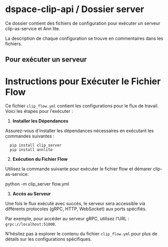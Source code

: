 # dspace-clip-api / Dossier server

Ce dossier contient des fichiers de configuration pour exécuter un serveur clip-as-service et Ann lite.

La description de chaque configuration se trouve en commentaires dans les fichiers.

## Pour exécuter un serveur

# Instructions pour Exécuter le Fichier Flow

Ce fichier `clip_flow.yml` contient les configurations pour le flux de travail. Voici les étapes pour l'exécuter :

1. **Installer les Dépendances**

Assurez-vous d'installer les dépendances nécessaires en exécutant les commandes suivantes :

      pip install clip_server
      pip install annlite


2. **Exécution du Fichier Flow**

Utilisez la commande suivante pour exécuter le fichier flow et démarer clip-as-service:

python -m clip_server flow.yml


3. **Accès au Serveur**

Une fois le flux exécuté avec succès, le serveur sera accessible via différents protocoles (gRPC, HTTP, WebSocket) aux ports spécifiés.

Par exemple, pour accéder au serveur gRPC, utilisez l'URL : `grpc://localhost:51000`.

N'hésitez pas à explorer le contenu du fichier `clip_flow.yml` pour plus de détails sur les configurations spécifiques.
